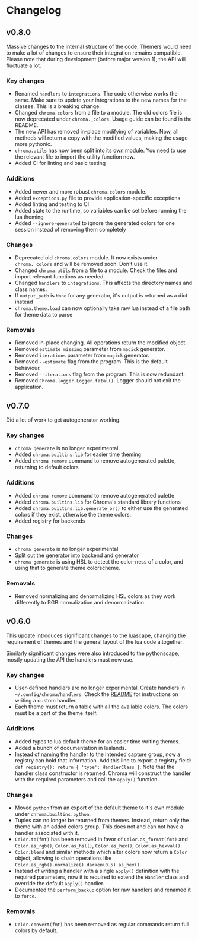 # Changelog

## v0.8.0

Massive changes to the internal structure of the code. Themers would need to make a lot of changes to ensure their integration remains compatible. Please note that during development (before major version 1), the API will fluctuate a lot.

### Key changes

- Renamed `handlers` to `integrations`. The code otherwise works the same. Make sure to update your integrations to the new names for the classes. This is a breaking change.
- Changed `chroma.colors` from a file to a module. The old colors file is now deprecated under `chroma._colors`. Usage guide can be found in the README.
- The new API has removed in-place modifying of variables. Now, all methods will return a copy with the modified values, making the usage more pythonic.
- `chroma.utils` has now been split into its own module. You need to use the relevant file to import the utility function now.
- Added CI for linting and basic testing

### Additions

- Added newer and more robust `chroma.colors` module.
- Added `exceptions.py` file to provide application-specific exceptions
- Added linting and testing to CI
- Added state to the runtime, so variables can be set before running the lua theming
- Added `--ignore-generated` to ignore the generated colors for one session instead of removing them completely

### Changes

- Deprecated old `chroma.colors` module. It now exists under `chroma._colors` and will be removed soon. Don't use it.
- Changed `chroma.utils` from a file to a module. Check the files and import relevant functions as needed.
- Changed `handlers` to `integrations`. This affects the directory names and class names.
- If `output_path` is `None` for any generator, it's output is returned as a dict instead
- `chroma.theme.load` can now optionally take raw lua instead of a file path for theme data to parse

### Removals

- Removed in-place changing. All operations return the modified object.
- Removed `estimate_missing` parameter from `magick` generator.
- Removed `iterations` parameter from `magick` generator.
- Removed `--estimate` flag from the program. This is the default behaviour.
- Removed `--iterations` flag from the program. This is now redundant.
- Removed `Chroma.logger.Logger.fatal()`. Logger should not exit the application.

## v0.7.0

Did a lot of work to get autogenerator working.

### Key changes

- `chroma generate` is no longer experimental.
- Added `chroma.builtins.lib` for easier time theming
- Added `chroma remove` command to remove autogenerated palette, returning to default colors

### Additions

- Added `chroma remove` command to remove autogenerated palette
- Added `chroma.builtins.lib` for Chroma's standard library functions
- Added `chroma.builtins.lib.generate_or()` to either use the generated colors if they exist, otherwise the theme colors.
- Added registry for backends

### Changes

- `chroma generate` is no longer experimental
- Split out the generator into backend and generator
- `chroma generate` is using HSL to detect the color-ness of a color, and using that to generate theme colorscheme.

### Removals

- Removed normalizing and denormalizing HSL colors as they work differently to RGB normalization and denormalization

## v0.6.0

This update introduces significant changes to the luascape, changing the requirement of themes and the general layout of the lua code altogether.

Similarly significant changes were also introduced to the pythonscape, mostly updating the API the handlers must now use.

### Key changes

- User-defined handlers are no longer experimental. Create handlers in `~/.config/chroma/handlers`. Check the [README](https://github.com/aryanjassal/chroma?tab=readme-ov-file#custom-handlers) for instructions on writing a custom handler.
- Each theme must return a table with all the available colors. The colors must be a part of the theme itself.

### Additions

- Added types to lua default theme for an easier time writing themes.
- Added a bunch of documentation in lualands.
- Instead of naming the handler to the intended capture group, now a registry can hold that information. Add this line to export a registry field: `def registry(): return { 'type': HandlerClass }`. Note that the handler class constructor is returned. Chroma will construct the handler with the required parameters and call the `apply()` function.

### Changes

- Moved `python` from an export of the default theme to it's own module under `chroma.builtins.python`.
- Tuples can no longer be returned from themes. Instead, return only the theme with an added colors group. This does not and can not have a handler associated with it.
- `Color.to(fmt)` has been removed in favor of `Color.as_format(fmt)` and `Color.as_rgb()`, `Color.as_hsl()`, `Color.as_hex()`, `Color.as_hexval()`.
- `Color.blend` and similar methods which alter colors now return a `Color` object, allowing to chain operations like `Color.as_rgb().normalize().darken(0.5).as_hex()`.
- Instead of writing a handler with a single `apply()` definition with the required parameters, now it is required to extend the `Handler` class and override the default `apply()` handler.
- Documented the `perform_backup` option for raw handlers and renamed it to `force`.

### Removals

- `Color.convert(fmt)` has been removed as regular commands return full colors by default.
